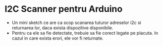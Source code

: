 # I2C Scanner pentru Arduino

- Un mini sketch ce are ca scop scanarea tuturor adreselor i2c si returnarea lor, daca exista dispozitive disponibile.
- Pentru ca ele sa fie detectate, trebuie sa fie corect legate pe placuta. In cazul in care exista erori, ele vor fi returnate.